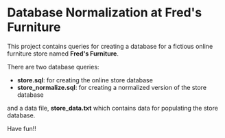 # Database Normalization at Fred's Furniture

This project contains queries for creating a database for a fictious online furniture store named **Fred's Furniture**.  

There are two database queries:

- **store.sql**: for creating the online store database
- **store_normalize.sql**: for creating a normalized version of the store database

and a data file, **store_data.txt** which contains data for populating the store database.

Have fun!!
